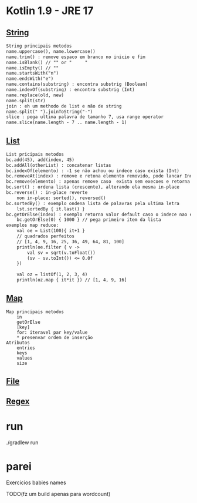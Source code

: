 # Kotlin 1.9 - JRE 17 

## [String](./app/src/main/kotlin/com/alexaleluia12/MyString.kt)
```txt
String principais metodos
name.uppercase(), name.lowercase()
name.trim() : remove espaco em branco no inicio e fim
name.isBlank() // "" or "     "
name.isEmpty() // ""
name.startsWith("n")
name.endsWith("e")
name.contains(substring) : encontra substrig (Boolean)
name.indexOf(substring) : encontra substrig (Int)
name.replace(old, new)
name.split(str)
join : eh um methodo de list e não de string
name.split(" ").joinToString("-")
slice : pega ultima palavra de tamanho 7, usa range operator
name.slice(name.length - 7 .. name.length - 1)
```

## [List](./app/src/main/kotlin/com/alexaleluia12/MyList.kt)
```txt
List pricipais metodos
bc.add(45), add(index, 45)
bc.addAll(otherList) : concatenar listas
bc.indexOf(elemento) : -1 se não achou ou indece caso exista (Int)
bc.removeAt(index) : remove e retona elemento removido, pode lancar IndexOutOfBoundsException
bc.remove(elemento) : apenas remove caso  exista sem execoes e retorna um (Boolean)
bc.sort() : ordena lista (crescente), alterando ela mesma in-place
bc.reverse() : in-place reverte
    non in-place: sorted(), reversed()
bc.sortedBy() : exemplo ondena lista de palavras pela ultima letra
    lst.sortedBy { it.last() }
bc.getOrElse(index) : exemplo retorna valor default caso o indece nao exista, n~ lanca exceção
    bc.getOrElse(0) { 1000 } // pega primeiro item da lista
exemplos map reduce:
    val oe = List(100){ it+1 }
    // quadrados perfeitos
    // [1, 4, 9, 16, 25, 36, 49, 64, 81, 100]
    println(oe.filter { v ->
        val sv = sqrt(v.toFloat())
        (sv - sv.toInt()) <= 0.0f
    })
    
    val oz = listOf(1, 2, 3, 4)
    println(oz.map { it*it }) // [1, 4, 9, 16]
```

## [Map](./app/src/main/kotlin/com/alexaleluia12/MyMap.kt)
```text
Map principais metodos
    in
    getOrElse
    [key]
    for: iteravel par key/value
    * presenvar ordem de inserção
Atributos
    entries
    keys
    values
    size
```

## [File](./app/src/main/kotlin/com/alexaleluia12/MyFile.kt)

## [Regex](./app/src/main/kotlin/com/alexaleluia12/MyRegex.kt)

# run
./gradlew run

# parei
Exercicios babies names

TODO(fz um build apenas para wordcount) 